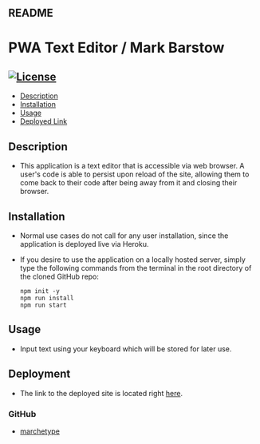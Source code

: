 ## README
  # PWA Text Editor / Mark Barstow
  ## [![License](https://img.shields.io/badge/License-MIT-purple.svg)](https://opensource.org/licenses/MIT)
  - [Description](#description)
  - [Installation](#installation)
  - [Usage](#usage)
  - [Deployed Link](#deployment)
  
  ## Description
  - This application is a text editor that is accessible via web browser. A user's code is able to persist upon reload of the site, allowing them to come back to their code after being away from it and closing their browser.
  ## Installation
  - Normal use cases do not call for any user installation, since the application is deployed live via Heroku.
  - If you desire to use the application on a locally hosted server, simply type the following commands from the terminal in the root directory of the cloned GitHub repo:

  
        npm init -y
        npm run install
        npm run start
  ## Usage
  - Input text using your keyboard which will be stored for later use.
  ## Deployment
  - The link to the deployed site is located right [here](https://dry-island-35898.herokuapp.com/).
  ### GitHub
  - [marchetype](https://github.com/marchetype)

